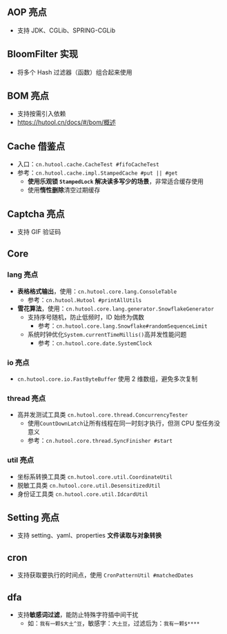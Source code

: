 ## AOP 亮点
- 支持 JDK、CGLib、SPRING-CGLib

## BloomFilter 实现
- 将多个 Hash 过滤器（函数）组合起来使用

## BOM 亮点
- 支持按需引入依赖
- https://hutool.cn/docs/#/bom/概述

## Cache 借鉴点
- 入口：`cn.hutool.cache.CacheTest #fifoCacheTest`
- 参考：`cn.hutool.cache.impl.StampedCache #put || #get`
  - **使用乐观锁 `StampedLock` 解决读多写少的场景**，非常适合缓存使用
  - 使用**惰性删除**清空过期缓存

## Captcha 亮点
- 支持 GIF 验证码


## Core
### lang 亮点
- **表格格式输出**，使用：`cn.hutool.core.lang.ConsoleTable`
  - 参考：`cn.hutool.Hutool #printAllUtils`
- **雪花算法**，使用：`cn.hutool.core.lang.generator.SnowflakeGenerator`
  - 支持序号随机，防止低频时，ID 始终为偶数
    - 参考：`cn.hutool.core.lang.Snowflake#randomSequenceLimit`
  - 系统时钟优化`System.currentTimeMillis()`高并发性能问题
    - 参考：`cn.hutool.core.date.SystemClock`

### io 亮点
- `cn.hutool.core.io.FastByteBuffer` 使用 2 维数组，避免多次复制

### thread 亮点
- 高并发测试工具类 `cn.hutool.core.thread.ConcurrencyTester`
  - 使用`CountDownLatch`让所有线程在同一时刻才执行，但测 CPU 型任务没意义
  - 参考：`cn.hutool.core.thread.SyncFinisher #start`

### util 亮点
- 坐标系转换工具类 `cn.hutool.core.util.CoordinateUtil`
- 脱敏工具类 `cn.hutool.core.util.DesensitizedUtil`
- 身份证工具类 `cn.hutool.core.util.IdcardUtil`


## Setting 亮点
- 支持 setting、yaml、properties **文件读取与对象转换**

## cron
- 支持获取要执行的时间点，使用 `CronPatternUtil #matchedDates`

## dfa
- 支持**敏感词过滤**，能防止特殊字符插中间干扰
  - 如：`我有一颗$大土^豆`，敏感字：`大土豆`，过滤后为：`我有一颗$****`